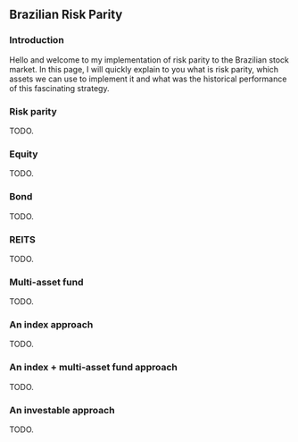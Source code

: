 ## Brazilian Risk Parity

### Introduction

Hello and welcome to my implementation of risk parity to the Brazilian stock market. In this page, I will quickly explain to you what is risk parity, which assets we can use to implement it and what was the historical performance of this fascinating strategy.

### Risk parity

TODO.

### Equity

TODO.

### Bond

TODO.

### REITS

TODO.

### Multi-asset fund

TODO.

### An index approach

TODO.

### An index + multi-asset fund approach

TODO.

### An investable approach

TODO.

